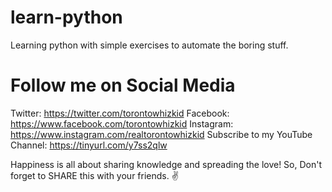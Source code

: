 # learn-python
Learning python with simple exercises to automate the boring stuff.

# Follow me on Social Media
Twitter: https://twitter.com/torontowhizkid
Facebook: https://www.facebook.com/torontowhizkid
Instagram: https://www.instagram.com/realtorontowhizkid
Subscribe to my YouTube Channel: https://tinyurl.com/y7ss2qlw 

Happiness is all about sharing knowledge and spreading the love! So, Don't forget to SHARE this with your friends. ✌
